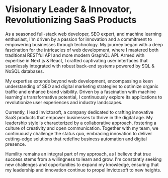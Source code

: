 # Visionary Leader & Innovator, Revolutionizing SaaS Products

As a seasoned full-stack web developer, SEO expert, and machine learning enthusiast, I'm driven by a passion for innovation and a commitment to empowering businesses through technology. My journey began with a deep fascination for the intricacies of web development, where I mastered both traditional RESTful API and more modern GraphQL API. Armed with expertise in Next.js & React, I crafted captivating user interfaces that seamlessly integrated with robust back-end systems powered by SQL & NoSQL databases.

My expertise extends beyond web development, encompassing a keen understanding of SEO and digital marketing strategies to optimize organic traffic and enhance brand visibility. Driven by a fascination with machine learning's transformative potential, I continuously explore its applications to revolutionize user experiences and industry landscapes.

Currently, I lead Invictosoft, a company dedicated to crafting innovative SaaS products that empower businesses to thrive in the digital age. My leadership style is characterized by a collaborative approach, fostering a culture of creativity and open communication. Together with my team, we continuously challenge the status quo, embracing innovation to deliver cutting-edge solutions that redefine business automation and digital presence.

Humility remains an integral part of my approach, as I believe that true success stems from a willingness to learn and grow. I'm constantly seeking new challenges and opportunities to expand my knowledge, ensuring that my leadership and innovation continue to propel Invictosoft to new heights.
